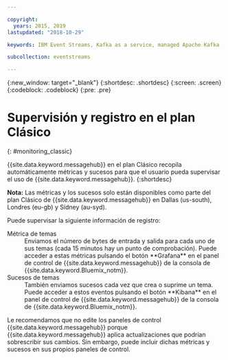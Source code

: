 ```yaml
---

copyright:
  years: 2015, 2019
lastupdated: "2018-10-29"

keywords: IBM Event Streams, Kafka as a service, managed Apache Kafka

subcollection: eventstreams

---
```


{:new_window: target="_blank"}
{:shortdesc: .shortdesc}
{:screen: .screen}
{:codeblock: .codeblock}
{:pre: .pre}


# Supervisión y registro en el plan Clásico 
{: #monitoring_classic}

{{site.data.keyword.messagehub}} en el plan Clásico recopila automáticamente métricas y sucesos para que el usuario
pueda supervisar el uso de {{site.data.keyword.messagehub}}.
{:shortdesc}

**Nota:** Las métricas y los sucesos solo están disponibles como parte del plan Clásico de {{site.data.keyword.messagehub}} en Dallas (us-south), Londres (eu-gb) y Sídney (au-syd). 


Puede supervisar la siguiente información de registro:

<dl>
<dt>Métrica de temas</dt>
<dd>Enviamos el número de bytes de entrada y salida para cada uno de sus temas (cada 15 minutos hay un punto de comprobación). Puede acceder a estas métricas pulsando el botón **Grafana** en el panel de control de {{site.data.keyword.messagehub}} de la consola de {{site.data.keyword.Bluemix_notm}}.
</dd>
<dt>Sucesos de temas</dt>
<dd>También enviamos sucesos cada vez que crea o suprime un tema. Puede acceder a estos eventos pulsando el botón **Kibana** en el panel de control de {{site.data.keyword.messagehub}} de la consola de {{site.data.keyword.Bluemix_notm}}.</dd>
</dl>


Le recomendamos que no edite los paneles de control {{site.data.keyword.messagehub}} porque {{site.data.keyword.messagehub}} aplica actualizaciones que podrían sobrescribir sus cambios. Sin embargo, puede incluir dichas métricas y sucesos en sus propios paneles de control.


